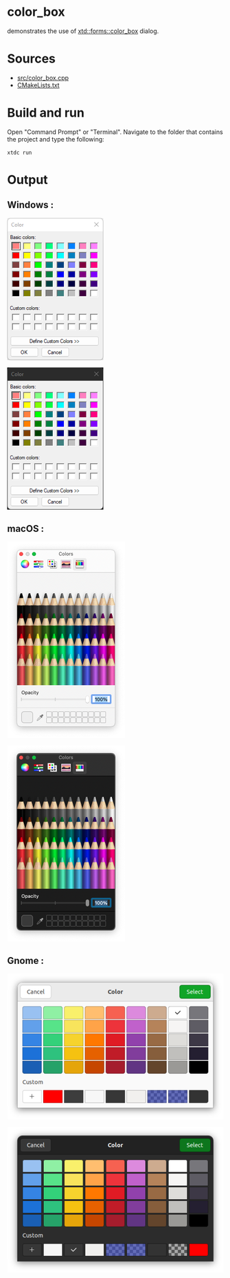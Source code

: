 # color_box

demonstrates the use of [xtd::forms::color_box](https://gammasoft71.github.io/xtd/reference_guides/latest/classxtd_1_1forms_1_1color__box.html) dialog.

# Sources

* [src/color_box.cpp](src/color_box.cpp)
* [CMakeLists.txt](CMakeLists.txt)

# Build and run

Open "Command Prompt" or "Terminal". Navigate to the folder that contains the project and type the following:

```shell
xtdc run
```

# Output

## Windows :

![Screenshot](../../../../docs/pictures/examples/color_box_w.png)

![Screenshot](../../../../docs/pictures/examples/color_box_wd.png)

## macOS :

![Screenshot](../../../../docs/pictures/examples/color_box_m.png)

![Screenshot](../../../../docs/pictures/examples/color_box_md.png)

## Gnome :

![Screenshot](../../../../docs/pictures/examples/color_box_g.png)

![Screenshot](../../../../docs/pictures/examples/color_box_gd.png)
